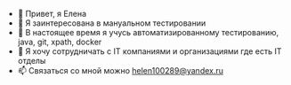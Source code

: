 - 👋 Привет, я Елена
- 👀 Я заинтересована в мануальном тестировании
- 🌱 В настоящее время я учусь автоматизированному тестированию, java, git, xpath, docker
- 💞️ Я хочу сотрудничать с IT компаниями и организациями где есть IT отделы
- 📫 Связаться со мной можно helen100289@yandex.ru

<!---
helenvel/helenvel is a ✨ special ✨ repository because its `README.md` (this file) appears on your GitHub profile.
You can click the Preview link to take a look at your changes.
--->
